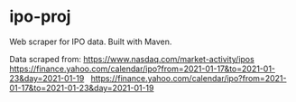 # ipo-proj
Web scraper for IPO data. Built with Maven.

Data scraped from: https://www.nasdaq.com/market-activity/ipos   &nbsp; https://finance.yahoo.com/calendar/ipo?from=2021-01-17&to=2021-01-23&day=2021-01-19 &nbsp; https://finance.yahoo.com/calendar/ipo?from=2021-01-17&to=2021-01-23&day=2021-01-19
